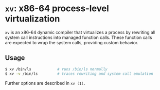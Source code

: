 # `xv`: x86-64 process-level virtualization
`xv` is an x86-64 dynamic compiler that virtualizes a process by rewriting all
system call instructions into managed function calls. These function calls are
expected to wrap the system calls, providing custom behavior.

## Usage
```sh
$ xv /bin/ls            # runs /bin/ls normally
$ xv -v /bin/ls         # traces rewriting and system call emulation
```

Further options are described in `xv (1)`.

